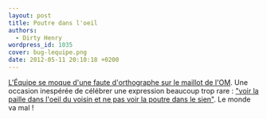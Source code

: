 ```yaml
---
layout: post
title: Poutre dans l'oeil
authors:
  - Dirty Henry
wordpress_id: 1035
cover: bug-lequipe.png
date: 2012-05-11 20:10:18 +0200
---
```


[L'Équipe se moque d'une faute d'orthographe sur le maillot de l'OM](http://www.lequipe.fr/Football/Actualites/Une-fote-sur-le-maillot/283026).
Une occasion inespérée de célébrer une expression beaucoup trop rare :
["voir la paille dans l'oeil du voisin et ne pas voir la poutre dans le sien"](http://fr.wiktionary.org/wiki/voir_la_paille_dans_l%E2%80%99%C5%93il_du_voisin_et_ne_pas_voir_la_poutre_dans_le_sien).
Le monde va mal !
